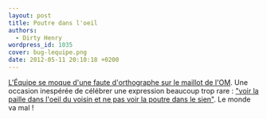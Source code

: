 ```yaml
---
layout: post
title: Poutre dans l'oeil
authors:
  - Dirty Henry
wordpress_id: 1035
cover: bug-lequipe.png
date: 2012-05-11 20:10:18 +0200
---
```


[L'Équipe se moque d'une faute d'orthographe sur le maillot de l'OM](http://www.lequipe.fr/Football/Actualites/Une-fote-sur-le-maillot/283026).
Une occasion inespérée de célébrer une expression beaucoup trop rare :
["voir la paille dans l'oeil du voisin et ne pas voir la poutre dans le sien"](http://fr.wiktionary.org/wiki/voir_la_paille_dans_l%E2%80%99%C5%93il_du_voisin_et_ne_pas_voir_la_poutre_dans_le_sien).
Le monde va mal !
